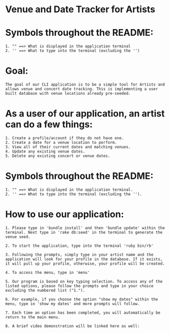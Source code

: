 # Venue and Date Tracker for Artists

# Symbols throughout the README: 
    1. "" ==> What is displayed in the application terminal
    2. '' ==> What to type into the terminal (excluding the '')

# Goal: 
    The goal of our CLI application is to be a simple tool for Artists and allows venue and concert date tracking. This is implementing a user built database with venue locations already pre-seeded.

# As a user of our application, an artist can do a few things:
    1. Create a profile/account if they do not have one.
    2. Create a date for a venue location to perform.
    3. View all of their current dates and matching venues.
    4. Update any existing venue dates. 
    5. Delete any existing concert or venue dates. 

# Symbols throughout the README: 
    1. "" ==> What is displayed in the application terminal.
    2. '' ==> What to type into the terminal (excluding the '').

# How to use our application:
    1. Please type in 'bundle install' and then 'bundle update' within the terminal. Next type in 'rake db:seed' in the terminal to generate the venue seed. 

    2. To start the application, type into the terminal 'ruby bin/rb' 

    3. Following the prompts, simply type in your artist name and the application will look for your profile in the database. If it exists, it will pull up your profile, otherwise, your profile will be created. 

    4. To access the menu, type in 'menu'

    5. Our program is based on key typing selection. To access any of the listed options, please follow the prompts and type in your choice excluding the numbered list ("1."). 

    6. For example, if you choose the option "show my dates" within the menu, type in 'show my dates' and more prompts will follow. 

    7. Each time an option has been completed, you will automatically be return to the main menu. 

    8. A brief video demonstration will be linked here as well: 
 

